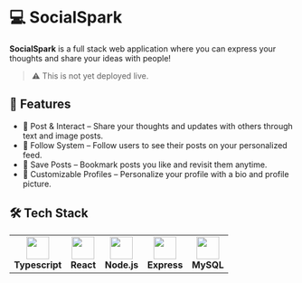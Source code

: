 <h1 align="left">💻 SocialSpark</h1>

<p align="left">
  <strong>SocialSpark</strong> is a full stack web application where you can express your thoughts and share your ideas with people!
</p>

> ⚠️ This is not yet deployed live.


## 🚀 Features

- 📝 Post & Interact – Share your thoughts and updates with others through text and image posts.
- 👥 Follow System – Follow users to see their posts on your personalized feed.
- 💾 Save Posts – Bookmark posts you like and revisit them anytime.
- 👤 Customizable Profiles – Personalize your profile with a bio and profile picture.


## 🛠️ Tech Stack

<table>
  <tr>
    <td align="center"><img src="https://cdn.jsdelivr.net/gh/devicons/devicon/icons/typescript/typescript-original.svg" height="40" /><br><b>Typescript</b></td>
    <td align="center"><img src="https://cdn.jsdelivr.net/gh/devicons/devicon/icons/react/react-original.svg" height="40" /><br><b>React</b></td>
    <td align="center"><img src="https://cdn.jsdelivr.net/gh/devicons/devicon/icons/nodejs/nodejs-original.svg" height="40" /><br><b>Node.js</b></td>
    <td align="center"><img src="https://cdn.jsdelivr.net/gh/devicons/devicon/icons/express/express-original.svg" height="40" /><br><b>Express</b></td>
    <td align="center"><img src="https://cdn.jsdelivr.net/gh/devicons/devicon/icons/mysql/mysql-original.svg" height="40" /><br><b>MySQL</b></td>
  </tr>
</table>
